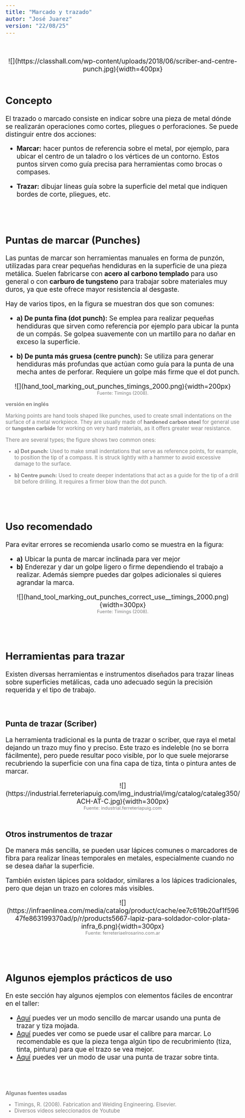 ```yaml
---
title: "Marcado y trazado"
autor: "José Juarez"
version: "22/08/25"
---
```


<span hidden>Local path of the file: "H:/im/stec3/lessons/"</span>
<span hidden>Local path of images: "H:/im/stec3/_i/"</span>

<br>

<span hidden>Image</span>
   <center>![](https://classhall.com/wp-content/uploads/2018/06/scriber-and-centre-punch.jpg){width=400px}</center>

<br>


## Concepto

El trazado o marcado consiste en indicar sobre una pieza de metal dónde se realizarán operaciones como cortes, pliegues o perforaciones. Se puede distinguir entre dos acciones:

- **Marcar:** hacer puntos de referencia sobre el metal, por ejemplo, para ubicar el centro de un taladro o los vértices de un contorno. Estos puntos sirven como guía precisa para herramientas como brocas o compases.

- **Trazar:** dibujar líneas guía sobre la superficie del metal que indiquen bordes de corte, pliegues, etc.


<br><br>


## Puntas de marcar (Punches)

Las puntas de marcar son herramientas manuales en forma de punzón, utilizadas para crear pequeñas hendiduras en la superficie de una pieza metálica. Suelen fabricarse con **acero al carbono templado** para uso general o con **carburo de tungsteno** para trabajar sobre materiales muy duros, ya que este ofrece mayor resistencia al desgaste.

Hay de varios tipos, en la figura se muestran dos que son comunes:

* **a) De punta fina (dot punch):**
  Se emplea para realizar pequeñas hendiduras que sirven como referencia por ejemplo para ubicar la punta de un compás. Se golpea suavemente con un martillo para no dañar en exceso la superficie.

* **b) De punta más gruesa (centre punch):**
  Se utiliza para generar hendiduras más profundas que actúan como guía para la punta de una mecha antes de perforar. Requiere un golpe más firme que el dot punch.

<span hidden>Image</span>
   <center>![](hand_tool_marking_out_punches_timings_2000.png){width=200px}</center>
   <center><span class="grey3 size70">Fuente: Timings (2008).</span></center>

<div class="grey3 size80">

**versión en inglés**

Marking points are hand tools shaped like punches, used to create small indentations on the surface of a metal workpiece. They are usually made of **hardened carbon steel** for general use or **tungsten carbide** for working on very hard materials, as it offers greater wear resistance.

There are several types; the figure shows two common ones:

* **a) Dot punch:**
  Used to make small indentations that serve as reference points, for example, to position the tip of a compass. It is struck lightly with a hammer to avoid excessive damage to the surface.

* **b) Centre punch:**
  Used to create deeper indentations that act as a guide for the tip of a drill bit before drilling. It requires a firmer blow than the dot punch.

</div>


<br><br>


## Uso recomendado

Para evitar errores se recomienda usarlo como se muestra en la figura:

- **a)** Ubicar la punta de marcar inclinada para ver mejor
- **b)** Enderezar y dar un golpe ligero o firme dependiendo el trabajo a realizar. Además siempre puedes dar golpes adicionales si quieres agrandar la marca.

<span hidden>Image</span>
   <center>![](hand_tool_marking_out_punches_correct_use__timings_2000.png){width=300px}</center>
   <center><span class="grey3 size70">Fuente: Timings (2008).</span></center>


<br><br>


## Herramientas para trazar

Existen diversas herramientas e instrumentos diseñados para trazar líneas sobre superficies metálicas, cada uno adecuado según la precisión requerida y el tipo de trabajo.

<br>

### Punta de trazar (Scriber)

La herramienta tradicional es la punta de trazar o scriber, que raya el metal dejando un trazo muy fino y preciso.
Este trazo es indeleble (no se borra fácilmente), pero puede resultar poco visible, por lo que suele mejorarse recubriendo la superficie con una fina capa de tiza, tinta o pintura antes de marcar.

<span hidden>Image</span>
   <center>![](https://industrial.ferreteriapuig.com/img_industrial/img/catalog/cataleg350/ACH-AT-C.jpg){width=300px}</center>
   <center><span class="grey3 size70">Fuente: industrial.ferreteriapuig.com</span></center>

<br>

### Otros instrumentos de trazar

De manera más sencilla, se pueden usar lápices comunes o marcadores de fibra para realizar líneas temporales en metales, especialmente cuando no se desea dañar la superficie.

También existen lápices para soldador, similares a los lápices tradicionales, pero que dejan un trazo en colores más visibles.

<span hidden>Image</span>
   <center>![](https://infraenlinea.com/media/catalog/product/cache/ee7c619b20af1f59647fe863199370ad/p/r/products5667-lapiz-para-soldador-color-plata-infra_6.png){width=300px}</center>
   <center><span class="grey3 size70">Fuente: ferreteriaelrosarino.com.ar</span></center>


<br><br>


## Algunos ejemplos prácticos de uso

En este sección hay algunos ejemplos con elementos fáciles de encontrar en el taller:

- [Aquí](https://www.youtubetrimmer.com/view/?v=g37Tc797bag&start=4&end=53&loop=0) puedes ver un modo sencillo de marcar usando una punta de trazar y tiza mojada.
- [Aquí](https://www.youtubetrimmer.com/view/?v=C-DKXmuFh6Q&start=131&end=163&loop=0) puedes ver como se puede usar el calibre para marcar. Lo recomendable es que la pieza tenga algún tipo de recubrimiento (tiza, tinta, pintura) para que el trazo se vea mejor.
- [Aquí](https://www.youtubetrimmer.com/view/?v=cjtjteqcIII&start=88&end=129&loop=0) puedes ver un modo de usar una punta de trazar sobre tinta.


<br><br>

<div class="grey3 size80">

**Algunas fuentes usadas**

- Timings, R. (2008). Fabrication and Welding Engineering. Elsevier.
- Diversos videos seleccionados de Youtube

</div>

<!-- HTML style definitions -->
<style>
/* Colors */
.grey1 {color: #b3b3b3;} /* my light-grey */
.grey2 {color: #999999;} /* my middle-grey */
.grey3 {color: #808080;} /* my dark-grey */
.blue1 {color: #6495ed;} /* nvim blue */
.blue2 {color: #276cdf;} /* Andrew Ng Blue */
.sky1 {color: #7dbed8;} /* nvim sky */
.sky2 {color: #27a2db;}   /* my sky */
.green {color: #81b524;} /* my green */
.red1 {color: #ec5469;} /* my coral-red */
.red2 {color: #f44336;} /* my red */
.rose {color: #ec9998:} /* nvim rose */
.gold {color: #df9d43;} /* Andrew Ng gold */
.orange1 {color: #fda556;} /* nvim orange */
.orange2 {color: #ff9505;} /*Andrew Ng orange */
.purple1 {color: #ff40ff;} /* Andrew Ng purple */
.purple2 {color: #d164d7;} /* Andrew Ng purple */
/* Font Size */
.size90 {font-size: 0.9em;}
.size85 {font-size: 0.85em;}
.size80 {font-size: 0.8em;}
.size70 {font-size: 0.7em;}
.size60 {font-size: 0.6em;}
.size50 {font-size: 0.5em;}
/* Document General Font Size */
body {font-size: 1.3em;}
</style>
<!-- Use <span> inline and <div> with several lines --->
